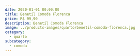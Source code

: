 ```yaml
---
date: 2020-01-01 00:00:00
title: Benetil Comoda Florenca
price: R$ 99,90
description: Benetil Comoda Florenca
image: ../products-images/quarto/benetil-comoda-florenca.jpg
category:
  - quarto
subcategory:
  - comoda
---
```

